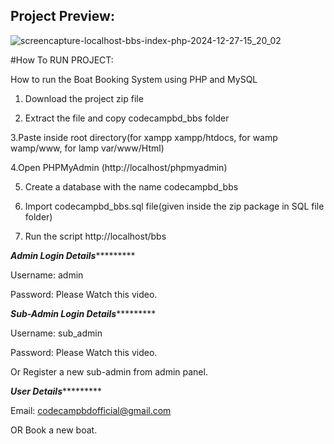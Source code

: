 ## Project Preview: 

![screencapture-localhost-bbs-index-php-2024-12-27-15_20_02](https://github.com/user-attachments/assets/d70fa70d-f266-4747-b3b6-e829903367e0)


#How To RUN PROJECT:

How to run the Boat Booking System using PHP and MySQL

1. Download the project zip file

2. Extract the file and copy codecampbd_bbs folder

3.Paste inside root directory(for xampp xampp/htdocs, for wamp wamp/www, for lamp var/www/Html)

4.Open PHPMyAdmin (http://localhost/phpmyadmin)

5. Create a database with the name  codecampbd_bbs

6. Import codecampbd_bbs.sql file(given inside the zip package in SQL file folder)

7. Run the script http://localhost/bbs

*************************Admin Login Details**********************************

Username: admin

Password: Please Watch this video.

*************************Sub-Admin Login Details**********************************

Username: sub_admin

Password: Please Watch this video.

Or Register a new sub-admin from admin panel.

*************************User Details**********************************

Email: codecampbdofficial@gmail.com

OR Book a new boat.